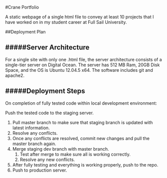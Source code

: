 #Crane Portfolio

A static webpage of a single html file to convey at least 10 projects that I have worked on in my student career at Full Sail University.

##Deployment Plan

#####Server Architecture
---
For a single site with only one .html file, the server architecture consists of a single-tier server on Digital Ocean. The server has 512 MB Ram, 20GB Disk Space, and the OS is Ubuntu 12.04.5 x64. The software includes git and apache2.



#####Deployment Steps
---
On completion of fully tested code within local development environment:

Push the tested code to the staging server.
1. Pull master branch to make sure that staging branch is updated with latest information.
  1. Resolve any conflicts.
  2. Once any conflicts are resolved, commit new changes and pull the master branch again.
2. Merge staging dev branch with master branch.
    1. Test after merge to make sure all is working correctly.
    2. Resolve any new conflicts.
3. After fully testing and everything is working properly, push to the repo.
4. Push to production server.
 
